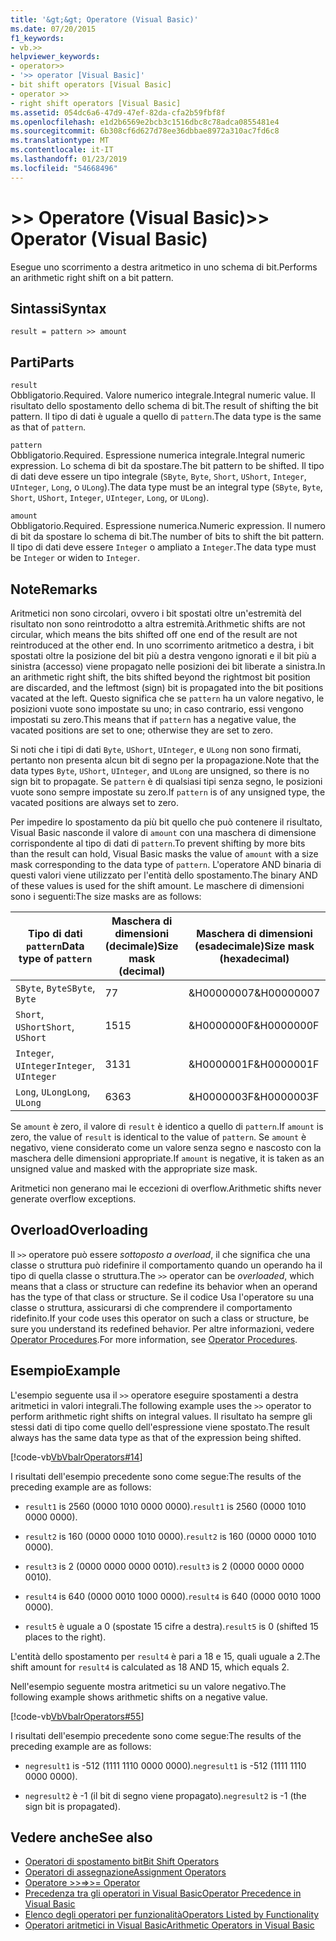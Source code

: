 ```yaml
---
title: '&gt;&gt; Operatore (Visual Basic)'
ms.date: 07/20/2015
f1_keywords:
- vb.>>
helpviewer_keywords:
- operator>>
- '>> operator [Visual Basic]'
- bit shift operators [Visual Basic]
- operator >>
- right shift operators [Visual Basic]
ms.assetid: 054dc6a6-47d9-47ef-82da-cfa2b59fbf8f
ms.openlocfilehash: e1d2b6569e2bcb3c1516dbc8c78adca0855481e4
ms.sourcegitcommit: 6b308cf6d627d78ee36dbbae8972a310ac7fd6c8
ms.translationtype: MT
ms.contentlocale: it-IT
ms.lasthandoff: 01/23/2019
ms.locfileid: "54668496"
---
```

# <a name="gtgt-operator-visual-basic"></a><span data-ttu-id="1db21-102">&gt;&gt; Operatore (Visual Basic)</span><span class="sxs-lookup"><span data-stu-id="1db21-102">&gt;&gt; Operator (Visual Basic)</span></span>
<span data-ttu-id="1db21-103">Esegue uno scorrimento a destra aritmetico in uno schema di bit.</span><span class="sxs-lookup"><span data-stu-id="1db21-103">Performs an arithmetic right shift on a bit pattern.</span></span>  
  
## <a name="syntax"></a><span data-ttu-id="1db21-104">Sintassi</span><span class="sxs-lookup"><span data-stu-id="1db21-104">Syntax</span></span>  
  
```  
result = pattern >> amount  
```  
  
## <a name="parts"></a><span data-ttu-id="1db21-105">Parti</span><span class="sxs-lookup"><span data-stu-id="1db21-105">Parts</span></span>  
 `result`  
 <span data-ttu-id="1db21-106">Obbligatorio.</span><span class="sxs-lookup"><span data-stu-id="1db21-106">Required.</span></span> <span data-ttu-id="1db21-107">Valore numerico integrale.</span><span class="sxs-lookup"><span data-stu-id="1db21-107">Integral numeric value.</span></span> <span data-ttu-id="1db21-108">Il risultato dello spostamento dello schema di bit.</span><span class="sxs-lookup"><span data-stu-id="1db21-108">The result of shifting the bit pattern.</span></span> <span data-ttu-id="1db21-109">Il tipo di dati è uguale a quello di `pattern`.</span><span class="sxs-lookup"><span data-stu-id="1db21-109">The data type is the same as that of `pattern`.</span></span>  
  
 `pattern`  
 <span data-ttu-id="1db21-110">Obbligatorio.</span><span class="sxs-lookup"><span data-stu-id="1db21-110">Required.</span></span> <span data-ttu-id="1db21-111">Espressione numerica integrale.</span><span class="sxs-lookup"><span data-stu-id="1db21-111">Integral numeric expression.</span></span> <span data-ttu-id="1db21-112">Lo schema di bit da spostare.</span><span class="sxs-lookup"><span data-stu-id="1db21-112">The bit pattern to be shifted.</span></span> <span data-ttu-id="1db21-113">Il tipo di dati deve essere un tipo integrale (`SByte`, `Byte`, `Short`, `UShort`, `Integer`, `UInteger`, `Long`, o `ULong`).</span><span class="sxs-lookup"><span data-stu-id="1db21-113">The data type must be an integral type (`SByte`, `Byte`, `Short`, `UShort`, `Integer`, `UInteger`, `Long`, or `ULong`).</span></span>  
  
 `amount`  
 <span data-ttu-id="1db21-114">Obbligatorio.</span><span class="sxs-lookup"><span data-stu-id="1db21-114">Required.</span></span> <span data-ttu-id="1db21-115">Espressione numerica.</span><span class="sxs-lookup"><span data-stu-id="1db21-115">Numeric expression.</span></span> <span data-ttu-id="1db21-116">Il numero di bit da spostare lo schema di bit.</span><span class="sxs-lookup"><span data-stu-id="1db21-116">The number of bits to shift the bit pattern.</span></span> <span data-ttu-id="1db21-117">Il tipo di dati deve essere `Integer` o ampliato a `Integer`.</span><span class="sxs-lookup"><span data-stu-id="1db21-117">The data type must be `Integer` or widen to `Integer`.</span></span>  
  
## <a name="remarks"></a><span data-ttu-id="1db21-118">Note</span><span class="sxs-lookup"><span data-stu-id="1db21-118">Remarks</span></span>  
 <span data-ttu-id="1db21-119">Aritmetici non sono circolari, ovvero i bit spostati oltre un'estremità del risultato non sono reintrodotto a altra estremità.</span><span class="sxs-lookup"><span data-stu-id="1db21-119">Arithmetic shifts are not circular, which means the bits shifted off one end of the result are not reintroduced at the other end.</span></span> <span data-ttu-id="1db21-120">In uno scorrimento aritmetico a destra, i bit spostati oltre la posizione del bit più a destra vengono ignorati e il bit più a sinistra (accesso) viene propagato nelle posizioni dei bit liberate a sinistra.</span><span class="sxs-lookup"><span data-stu-id="1db21-120">In an arithmetic right shift, the bits shifted beyond the rightmost bit position are discarded, and the leftmost (sign) bit is propagated into the bit positions vacated at the left.</span></span> <span data-ttu-id="1db21-121">Questo significa che se `pattern` ha un valore negativo, le posizioni vuote sono impostate su uno; in caso contrario, essi vengono impostati su zero.</span><span class="sxs-lookup"><span data-stu-id="1db21-121">This means that if `pattern` has a negative value, the vacated positions are set to one; otherwise they are set to zero.</span></span>  
  
 <span data-ttu-id="1db21-122">Si noti che i tipi di dati `Byte`, `UShort`, `UInteger`, e `ULong` non sono firmati, pertanto non presenta alcun bit di segno per la propagazione.</span><span class="sxs-lookup"><span data-stu-id="1db21-122">Note that the data types `Byte`, `UShort`, `UInteger`, and `ULong` are unsigned, so there is no sign bit to propagate.</span></span> <span data-ttu-id="1db21-123">Se `pattern` è di qualsiasi tipi senza segno, le posizioni vuote sono sempre impostate su zero.</span><span class="sxs-lookup"><span data-stu-id="1db21-123">If `pattern` is of any unsigned type, the vacated positions are always set to zero.</span></span>  
  
 <span data-ttu-id="1db21-124">Per impedire lo spostamento da più bit quello che può contenere il risultato, Visual Basic nasconde il valore di `amount` con una maschera di dimensione corrispondente al tipo di dati di `pattern`.</span><span class="sxs-lookup"><span data-stu-id="1db21-124">To prevent shifting by more bits than the result can hold, Visual Basic masks the value of `amount` with a size mask corresponding to the data type of `pattern`.</span></span> <span data-ttu-id="1db21-125">L'operatore AND binaria di questi valori viene utilizzato per l'entità dello spostamento.</span><span class="sxs-lookup"><span data-stu-id="1db21-125">The binary AND of these values is used for the shift amount.</span></span> <span data-ttu-id="1db21-126">Le maschere di dimensioni sono i seguenti:</span><span class="sxs-lookup"><span data-stu-id="1db21-126">The size masks are as follows:</span></span>  
  
|<span data-ttu-id="1db21-127">Tipo di dati `pattern`</span><span class="sxs-lookup"><span data-stu-id="1db21-127">Data type of `pattern`</span></span>|<span data-ttu-id="1db21-128">Maschera di dimensioni (decimale)</span><span class="sxs-lookup"><span data-stu-id="1db21-128">Size mask (decimal)</span></span>|<span data-ttu-id="1db21-129">Maschera di dimensioni (esadecimale)</span><span class="sxs-lookup"><span data-stu-id="1db21-129">Size mask (hexadecimal)</span></span>|  
|----------------------------|---------------------------|-------------------------------|  
|<span data-ttu-id="1db21-130">`SByte`, `Byte`</span><span class="sxs-lookup"><span data-stu-id="1db21-130">`SByte`, `Byte`</span></span>|<span data-ttu-id="1db21-131">7</span><span class="sxs-lookup"><span data-stu-id="1db21-131">7</span></span>|<span data-ttu-id="1db21-132">&H00000007</span><span class="sxs-lookup"><span data-stu-id="1db21-132">&H00000007</span></span>|  
|<span data-ttu-id="1db21-133">`Short`, `UShort`</span><span class="sxs-lookup"><span data-stu-id="1db21-133">`Short`, `UShort`</span></span>|<span data-ttu-id="1db21-134">15</span><span class="sxs-lookup"><span data-stu-id="1db21-134">15</span></span>|<span data-ttu-id="1db21-135">&H0000000F</span><span class="sxs-lookup"><span data-stu-id="1db21-135">&H0000000F</span></span>|  
|<span data-ttu-id="1db21-136">`Integer`, `UInteger`</span><span class="sxs-lookup"><span data-stu-id="1db21-136">`Integer`, `UInteger`</span></span>|<span data-ttu-id="1db21-137">31</span><span class="sxs-lookup"><span data-stu-id="1db21-137">31</span></span>|<span data-ttu-id="1db21-138">&H0000001F</span><span class="sxs-lookup"><span data-stu-id="1db21-138">&H0000001F</span></span>|  
|<span data-ttu-id="1db21-139">`Long`, `ULong`</span><span class="sxs-lookup"><span data-stu-id="1db21-139">`Long`, `ULong`</span></span>|<span data-ttu-id="1db21-140">63</span><span class="sxs-lookup"><span data-stu-id="1db21-140">63</span></span>|<span data-ttu-id="1db21-141">&H0000003F</span><span class="sxs-lookup"><span data-stu-id="1db21-141">&H0000003F</span></span>|  
  
 <span data-ttu-id="1db21-142">Se `amount` è zero, il valore di `result` è identico a quello di `pattern`.</span><span class="sxs-lookup"><span data-stu-id="1db21-142">If `amount` is zero, the value of `result` is identical to the value of `pattern`.</span></span> <span data-ttu-id="1db21-143">Se `amount` è negativo, viene considerato come un valore senza segno e nascosto con la maschera delle dimensioni appropriate.</span><span class="sxs-lookup"><span data-stu-id="1db21-143">If `amount` is negative, it is taken as an unsigned value and masked with the appropriate size mask.</span></span>  
  
 <span data-ttu-id="1db21-144">Aritmetici non generano mai le eccezioni di overflow.</span><span class="sxs-lookup"><span data-stu-id="1db21-144">Arithmetic shifts never generate overflow exceptions.</span></span>  
  
## <a name="overloading"></a><span data-ttu-id="1db21-145">Overload</span><span class="sxs-lookup"><span data-stu-id="1db21-145">Overloading</span></span>  
 <span data-ttu-id="1db21-146">Il `>>` operatore può essere *sottoposto a overload*, il che significa che una classe o struttura può ridefinire il comportamento quando un operando ha il tipo di quella classe o struttura.</span><span class="sxs-lookup"><span data-stu-id="1db21-146">The `>>` operator can be *overloaded*, which means that a class or structure can redefine its behavior when an operand has the type of that class or structure.</span></span> <span data-ttu-id="1db21-147">Se il codice Usa l'operatore su una classe o struttura, assicurarsi di che comprendere il comportamento ridefinito.</span><span class="sxs-lookup"><span data-stu-id="1db21-147">If your code uses this operator on such a class or structure, be sure you understand its redefined behavior.</span></span> <span data-ttu-id="1db21-148">Per altre informazioni, vedere [Operator Procedures](../../../visual-basic/programming-guide/language-features/procedures/operator-procedures.md).</span><span class="sxs-lookup"><span data-stu-id="1db21-148">For more information, see [Operator Procedures](../../../visual-basic/programming-guide/language-features/procedures/operator-procedures.md).</span></span>  
  
## <a name="example"></a><span data-ttu-id="1db21-149">Esempio</span><span class="sxs-lookup"><span data-stu-id="1db21-149">Example</span></span>  
 <span data-ttu-id="1db21-150">L'esempio seguente usa il `>>` operatore eseguire spostamenti a destra aritmetici in valori integrali.</span><span class="sxs-lookup"><span data-stu-id="1db21-150">The following example uses the `>>` operator to perform arithmetic right shifts on integral values.</span></span> <span data-ttu-id="1db21-151">Il risultato ha sempre gli stessi dati di tipo come quello dell'espressione viene spostato.</span><span class="sxs-lookup"><span data-stu-id="1db21-151">The result always has the same data type as that of the expression being shifted.</span></span>  
  
 [!code-vb[VbVbalrOperators#14](../../../visual-basic/language-reference/operators/codesnippet/VisualBasic/right-shift-operator_1.vb)]  
  
 <span data-ttu-id="1db21-152">I risultati dell'esempio precedente sono come segue:</span><span class="sxs-lookup"><span data-stu-id="1db21-152">The results of the preceding example are as follows:</span></span>  
  
-   <span data-ttu-id="1db21-153">`result1` is 2560 (0000 1010 0000 0000).</span><span class="sxs-lookup"><span data-stu-id="1db21-153">`result1` is 2560 (0000 1010 0000 0000).</span></span>  
  
-   <span data-ttu-id="1db21-154">`result2` is 160 (0000 0000 1010 0000).</span><span class="sxs-lookup"><span data-stu-id="1db21-154">`result2` is 160 (0000 0000 1010 0000).</span></span>  
  
-   <span data-ttu-id="1db21-155">`result3` is 2 (0000 0000 0000 0010).</span><span class="sxs-lookup"><span data-stu-id="1db21-155">`result3` is 2 (0000 0000 0000 0010).</span></span>  
  
-   <span data-ttu-id="1db21-156">`result4` is 640 (0000 0010 1000 0000).</span><span class="sxs-lookup"><span data-stu-id="1db21-156">`result4` is 640 (0000 0010 1000 0000).</span></span>  
  
-   <span data-ttu-id="1db21-157">`result5` è uguale a 0 (spostate 15 cifre a destra).</span><span class="sxs-lookup"><span data-stu-id="1db21-157">`result5` is 0 (shifted 15 places to the right).</span></span>  
  
 <span data-ttu-id="1db21-158">L'entità dello spostamento per `result4` è pari a 18 e 15, quali uguale a 2.</span><span class="sxs-lookup"><span data-stu-id="1db21-158">The shift amount for `result4` is calculated as 18 AND 15, which equals 2.</span></span>  
  
 <span data-ttu-id="1db21-159">Nell'esempio seguente mostra aritmetici su un valore negativo.</span><span class="sxs-lookup"><span data-stu-id="1db21-159">The following example shows arithmetic shifts on a negative value.</span></span>  
  
 [!code-vb[VbVbalrOperators#55](../../../visual-basic/language-reference/operators/codesnippet/VisualBasic/right-shift-operator_2.vb)]  
  
 <span data-ttu-id="1db21-160">I risultati dell'esempio precedente sono come segue:</span><span class="sxs-lookup"><span data-stu-id="1db21-160">The results of the preceding example are as follows:</span></span>  
  
-   <span data-ttu-id="1db21-161">`negresult1` is -512 (1111 1110 0000 0000).</span><span class="sxs-lookup"><span data-stu-id="1db21-161">`negresult1` is -512 (1111 1110 0000 0000).</span></span>  
  
-   <span data-ttu-id="1db21-162">`negresult2` è -1 (il bit di segno viene propagato).</span><span class="sxs-lookup"><span data-stu-id="1db21-162">`negresult2` is -1 (the sign bit is propagated).</span></span>  
  
## <a name="see-also"></a><span data-ttu-id="1db21-163">Vedere anche</span><span class="sxs-lookup"><span data-stu-id="1db21-163">See also</span></span>
- [<span data-ttu-id="1db21-164">Operatori di spostamento bit</span><span class="sxs-lookup"><span data-stu-id="1db21-164">Bit Shift Operators</span></span>](../../../visual-basic/language-reference/operators/bit-shift-operators.md)
- [<span data-ttu-id="1db21-165">Operatori di assegnazione</span><span class="sxs-lookup"><span data-stu-id="1db21-165">Assignment Operators</span></span>](../../../visual-basic/language-reference/operators/assignment-operators.md)
- [<span data-ttu-id="1db21-166">Operatore >>=</span><span class="sxs-lookup"><span data-stu-id="1db21-166">>>= Operator</span></span>](../../../visual-basic/language-reference/operators/right-shift-assignment-operator.md)
- [<span data-ttu-id="1db21-167">Precedenza tra gli operatori in Visual Basic</span><span class="sxs-lookup"><span data-stu-id="1db21-167">Operator Precedence in Visual Basic</span></span>](../../../visual-basic/language-reference/operators/operator-precedence.md)
- [<span data-ttu-id="1db21-168">Elenco degli operatori per funzionalità</span><span class="sxs-lookup"><span data-stu-id="1db21-168">Operators Listed by Functionality</span></span>](../../../visual-basic/language-reference/operators/operators-listed-by-functionality.md)
- [<span data-ttu-id="1db21-169">Operatori aritmetici in Visual Basic</span><span class="sxs-lookup"><span data-stu-id="1db21-169">Arithmetic Operators in Visual Basic</span></span>](../../../visual-basic/programming-guide/language-features/operators-and-expressions/arithmetic-operators.md)
